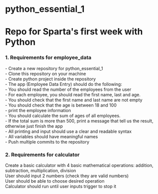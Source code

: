 # python_essential_1
<h1>Repo for Sparta's first week with Python</h1>


<h3>1. Requirements for employee_data</h3>
<p>- Create a new repository for python_essential_1<br>
- Clone this repository on your machine<br>
- Create python project inside the repository<br>
- The app (Employee Data Entry) should do the following:<br>
- You should read the number of the employees from the user<br>
- For each employee, you should read the first name, last and age.<br>
- You should check that the first name and last name are not empty<br>
- You should check that the age is between 18 and 100<br>
- print the employee information<br>
- You should calculate the sum of ages of all employees.<br>
- If the total sum is more than 500, print a message that tell us the result, otherwise just finish the app<br>
- All printing and input should use a clear and readable syntax<br>
- All variables should have meaningful names<br>
- Push multiple commits to the repository</p>

<p><h3>2. Requirements for calculator</h3>
Create a basic calculator with 4 basic mathematical operations: addition, subtraction, multiplication, division<br>
User should input 2 numbers (check they are valid numbers)<br>
User should be able to choose desired operation<br>
Calculator should run until user inputs trigger to stop it</p>
